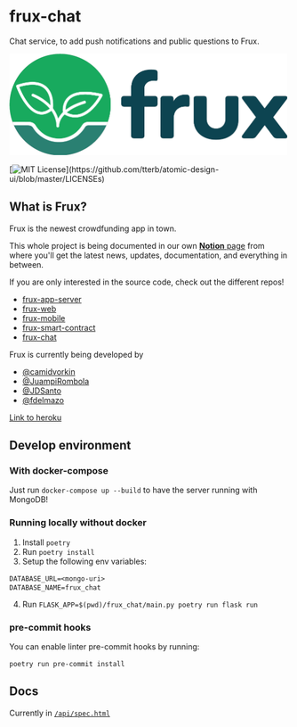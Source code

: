 # frux-chat

Chat service, to add push notifications and public questions to Frux.

<img src="docs/logo.png" alt="Logo" width="500px">

[![MIT License](https://img.shields.io/apm/l/atomic-design-ui.svg?)](https://github.com/tterb/atomic-design-ui/blob/master/LICENSEs)

## What is Frux?

Frux is the newest crowdfunding app in town.

This whole project is being documented in our own [**Notion** page](https://www.notion.so/fdelmazo/frux-efab2dee3dd74d52b2a57311a1891bd4) from where you'll get the latest news, updates, documentation, and everything in between.

If you are only interested in the source code, check out the different repos!

- [frux-app-server](https://github.com/camidvorkin/frux-app-server)
- [frux-web](https://github.com/JuampiRombola/frux-web)
- [frux-mobile](https://github.com/FdelMazo/frux-mobile)
- [frux-smart-contract](https://github.com/JDSanto/frux-smart-contract)
- [frux-chat](https://github.com/JDSanto/frux-chat)

Frux is currently being developed by

- [@camidvorkin](https://www.github.com/camidvorkin)
- [@JuampiRombola](https://www.github.com/JuampiRombola)
- [@JDSanto](https://www.github.com/JDSanto)
- [@fdelmazo](https://www.github.com/FdelMazo)

[Link to heroku](https://frux-chat.herokuapp.com/api/spec.html)

## Develop environment

### With docker-compose

Just run `docker-compose up --build` to have the server running with MongoDB!

### Running locally without docker

1. Install `poetry`
2. Run `poetry install`
3. Setup the following env variables:

```
DATABASE_URL=<mongo-uri>
DATABASE_NAME=frux_chat
```

4. Run `FLASK_APP=$(pwd)/frux_chat/main.py poetry run flask run`


### pre-commit hooks

You can enable linter pre-commit hooks by running:

```
poetry run pre-commit install
```

## Docs

Currently in [`/api/spec.html`](https://frux-chat.herokuapp.com/api/spec.html)
